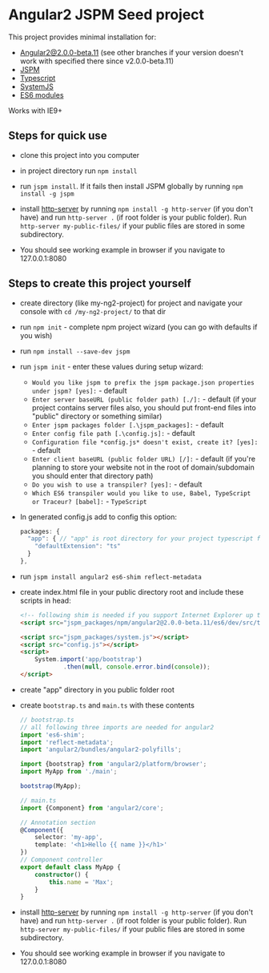 # Angular2 JSPM Seed project


This project provides minimal installation for:
- Angular2@2.0.0-beta.11 (see other branches if your version doesn't work with specified there since v2.0.0-beta.11)
- [JSPM](http://jspm.io/)
- [Typescript](http://www.typescriptlang.org/)
- [SystemJS](https://github.com/systemjs/systemjs)
- [ES6 modules](http://exploringjs.com/es6/ch_modules.html)

Works with IE9+

## Steps for quick use

- clone this project into you computer

- in project directory run `npm install`

- run `jspm install`. If it fails then install JSPM globally by running `npm install -g jspm`

- install [http-server](https://github.com/indexzero/http-server) by running `npm install -g http-server` (if you don't have) and run `http-server .` (if root folder is your public folder). Run `http-server my-public-files/` if your public files are stored in some subdirectory.

- You should see working example in browser if you navigate to 127.0.0.1:8080

## Steps to create this project yourself

- create directory (like my-ng2-project) for project and navigate your console with `cd /my-ng2-project/` to that dir

- run `npm init` - complete npm project wizard (you can go with defaults if you wish)

- run `npm install --save-dev jspm`

- run `jspm init` - enter these values during setup wizard:
    - `Would you like jspm to prefix the jspm package.json properties under jspm? [yes]:` - default
    - `Enter server baseURL (public folder path) [./]:` - default (if your project contains server files also, you should put front-end files into "public" directory or something similar)
    - `Enter jspm packages folder [.\jspm_packages]:` - default
    - `Enter config file path [.\config.js]:` - default
    - `Configuration file *config.js* doesn't exist, create it? [yes]:` - default
    - `Enter client baseURL (public folder URL) [/]:` - default (if you're planning to store your website not in the root of domain/subdomain you should enter that directory path)
    - `Do you wish to use a transpiler? [yes]:` - default
    - `Which ES6 transpiler would you like to use, Babel, TypeScript or Traceur? [babel]:` - `TypeScript`

- In generated config.js add to config this option:
  ```javascript
  packages: {
    "app": { // "app" is root directory for your project typescript files
      "defaultExtension": "ts"
    }
  },
  ```

- run `jspm install angular2 es6-shim reflect-metadata`

- create index.html file in your public directory root and include these scripts in head:
    ```html
    <!-- following shim is needed if you support Internet Explorer up to v11 (1 before Edge) -->
    <script src="jspm_packages/npm/angular2@2.0.0-beta.11/es6/dev/src/testing/shims_for_IE.js"></script>

    <script src="jspm_packages/system.js"></script>
    <script src="config.js"></script>
    <script>
        System.import('app/bootstrap')
                .then(null, console.error.bind(console));
    </script>
    ```

- create "app" directory in you public folder root

- create `bootstrap.ts` and `main.ts` with these contents

    ```typescript
    // bootstrap.ts
    // all following three imports are needed for angular2
    import 'es6-shim';
    import 'reflect-metadata';
    import 'angular2/bundles/angular2-polyfills';

    import {bootstrap} from 'angular2/platform/browser';
    import MyApp from './main';

    bootstrap(MyApp);
    ```

    ```typescript
    // main.ts
    import {Component} from 'angular2/core';

    // Annotation section
    @Component({
        selector: 'my-app',
        template: '<h1>Hello {{ name }}</h1>'
    })
    // Component controller
    export default class MyApp {
        constructor() {
            this.name = 'Max';
        }
    }
    ```

- install [http-server](https://github.com/indexzero/http-server) by running `npm install -g http-server` (if you don't have) and run `http-server .` (if root folder is your public folder). Run `http-server my-public-files/` if your public files are stored in some subdirectory.

- You should see working example in browser if you navigate to 127.0.0.1:8080

